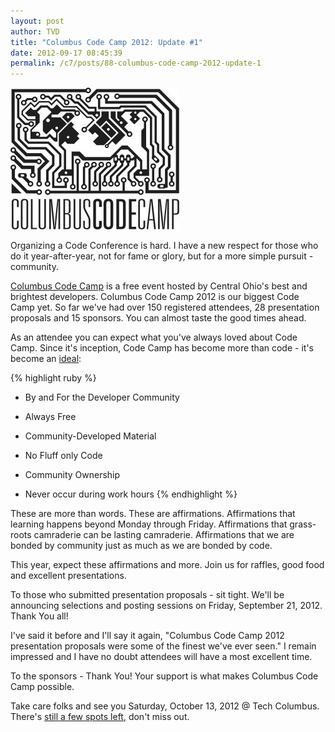 ```yaml
---
layout: post
author: TVD
title: "Columbus Code Camp 2012: Update #1"
date: 2012-09-17 08:45:39
permalink: /c7/posts/88-columbus-code-camp-2012-update-1
---
```


![columbus-code-camp](/c7/static/columbus-code-camp.jpg)

Organizing a Code Conference is hard. I have a new respect for those who do it year-after-year, not for fame or glory, but for a more simple pursuit - community.

[Columbus Code Camp][1] is a free event hosted by Central Ohio's best and brightest developers. Columbus Code Camp 2012 is our biggest Code Camp yet. So far we've had over 150 registered attendees, 28 presentation proposals and 15 sponsors. You can almost taste the good times ahead.


As an attendee you can expect what you've always loved about Code Camp. Since it's inception, Code Camp has become more than code - it's become an [ideal][2]:

{% highlight ruby %}
- By and For the Developer Community

- Always Free

- Community-Developed Material

- No Fluff only Code

- Community Ownership

- Never occur during work hours
{% endhighlight %}

These are more than words. These are affirmations. Affirmations that learning happens beyond Monday through Friday. Affirmations that grass-roots camraderie can be lasting camraderie. Affirmations that we are bonded by community just as much as we are bonded by code.

This year, expect these affirmations and more. Join us for raffles, good food and excellent presentations.


To those who submitted presentation proposals - sit tight. We'll be announcing selections and posting sessions on Friday, September 21, 2012. Thank You all!

I've said it before and I'll say it again, "Columbus Code Camp 2012 presentation proposals were some of the finest we've ever seen." I remain impressed and I have no doubt attendees will have a most excellent time.


To the sponsors - Thank You! Your support is what makes Columbus Code Camp possible.

Take care folks and see you Saturday, October 13, 2012 @ Tech Columbus. There's [still a few spots left][3], don't miss out.


  [1]: https://twitter.com/cmhcodecamp
  [2]: http://columbuscodecamp.com/about.html
  [3]: http://eevent.com/columbus-code-camp/2012-columbus-code-camp/
